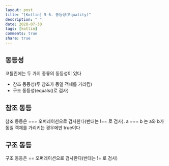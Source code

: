 ```yaml
---
layout: post
title: "[Kotlin] 5-6. 동등성(Equality)"
description: " "
date: 2020-07-30
tags: [kotlin]
comments: true
share: true
---
```


## 동등성
코틀린에는 두 가지 종류의 동등성이 있다   
- 참조 동등성(두 참조가 동일 객체를 가리킴)   
- 구조 동등성(equals()로 검사)
## 참조 동등
참조 동등은 ===	오퍼레이션으로 검사한다(반대는 !==	로 검사). a === b	는 a와 b가 동일 객체를 가리키는 경우에만 true이다
## 구조 동등
구조 동등은 ==	오퍼레이션으로 검사한다(반대는 !=	로 검사)
